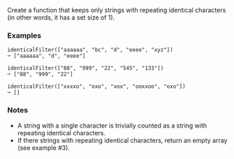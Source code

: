 Create a function that keeps only strings with repeating identical characters (in other words, it has a set size of 1).


### Examples ###
    identicalFilter(["aaaaaa", "bc", "d", "eeee", "xyz"])
    ➞ ["aaaaaa", "d", "eeee"]

    identicalFilter(["88", "999", "22", "545", "133"])
    ➞ ["88", "999", "22"]

    identicalFilter(["xxxxo", "oxo", "xox", "ooxxoo", "oxo"])
    ➞ []


### Notes ###
*   A string with a single character is trivially counted as a string with repeating identical characters.
*   If there strings with repeating identical characters, return an empty array (see example #3).